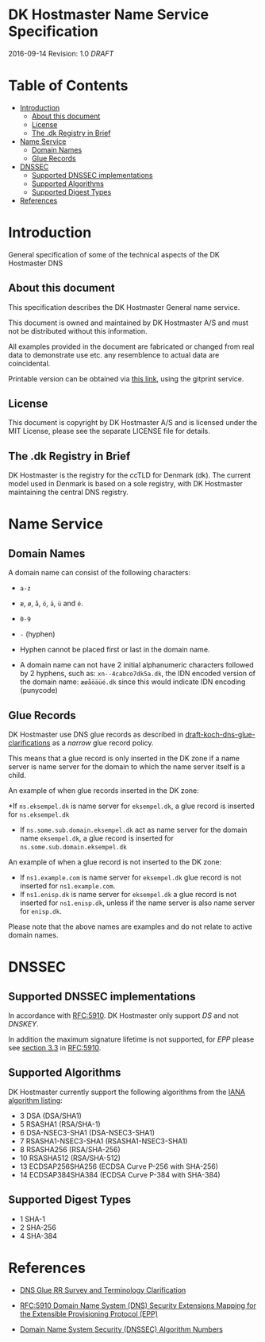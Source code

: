 # DK Hostmaster Name Service Specification

2016-09-14
Revision: 1.0 *DRAFT*

# Table of Contents

<!-- MarkdownTOC -->

- [Introduction](#introduction)
    - [About this document](#about-this-document)
    - [License](#license)
    - [The .dk Registry in Brief](#the-dk-registry-in-brief)
- [Name Service](#name-service)
    - [Domain Names](#domain-names)
    - [Glue Records](#glue-records)
- [DNSSEC](#dnssec)
    - [Supported DNSSEC implementations](#supported-dnssec-implementations)
    - [Supported Algorithms](#supported-algorithms)
    - [Supported Digest Types](#supported-digest-types)
- [References](#references)

<!-- /MarkdownTOC -->

<a name="introduction"></a>
# Introduction

General specification of some of the technical aspects of the DK Hostmaster DNS

<a name="about-this-document"></a>
## About this document

This specification describes the DK Hostmaster General name service.

This document is owned and maintained by DK Hostmaster A/S and must not be distributed without this information.

All examples provided in the document are fabricated or changed from real data to demonstrate use etc. any resemblence to actual data are coincidental.

Printable version can be obtained via [this link](https://gitprint.com/DK-Hostmaster/dkhm-name-service-specification/blob/master/README.md), using the gitprint service.

<a name="license"></a>
## License

This document is copyright by DK Hostmaster A/S and is licensed under the MIT License, please see the separate LICENSE file for details.

<a name="the-dk-registry-in-brief"></a>
## The .dk Registry in Brief

DK Hostmaster is the registry for the ccTLD for Denmark (dk). The current model used in Denmark is based on a sole registry, with DK Hostmaster maintaining the central DNS registry.

<a name="name-service"></a>
# Name Service

<a name="domain-names"></a>
## Domain Names

A domain name can consist of the following characters:

- `a-z`
- `æ`, `ø`, `å`, `ö`, `ä`, `ü` and `é`.
- `0-9`
- `-` (hyphen)


- Hyphen cannot be placed first or last in the domain name.
- A domain name can not have 2 initial alphanumeric characters followed by 2 hyphens, such as: `xn--4cabco7dk5a.dk`, the IDN encoded version of the domain name: `æøåöäüé.dk` since this would indicate IDN encoding (punycode)

<a name="glue-records"></a>
## Glue Records

DK Hostmaster use DNS glue records as described in [draft-koch-dns-glue-clarifications] as a _narrow_ glue record policy. 

This means that a glue record is only inserted in the DK zone if a name server is name server for the domain to which the name server itself is a child.

An example of when glue records inserted in the DK zone:

*If `ns.eksempel.dk` is name server for `eksempel.dk`, a glue record is inserted for `ns.eksempel.dk`
* If `ns.some.sub.domain.eksempel.dk` act as name server for the domain name `eksempel.dk`, a glue record is inserted for `ns.some.sub.domain.eksempel.dk`

An example of when a glue record is not inserted to the DK zone:

* If `ns1.example.com` is name server for `eksempel.dk` glue record is not inserted for `ns1.example.com`.
* If `ns1.enisp.dk` is name server for `eksempel.dk` a glue record is not inserted for `ns1.enisp.dk`, unless if the name server is also name server for `enisp.dk`.

Please note that the above names are examples and do not relate to active domain names.

<a name="dnssec"></a>
# DNSSEC 

<a name="supported-dnssec-implementations"></a>
## Supported DNSSEC implementations

In accordance with [RFC:5910][RFC:5910]. DK Hostmaster only support *DS* and not *DNSKEY*. 

In addition the maximum signature lifetime is not supported, for *EPP* please see [section 3.3][RFC:5910_section_3.3] in [RFC:5910][RFC:5910].

<a name="supported-algorithms"></a>
## Supported Algorithms

DK Hostmaster currently support the following algorithms from the [IANA algorithm listing][IANA algorithm listing]:

- 3 DSA (DSA/SHA1)
- 5 RSASHA1 (RSA/SHA-1)
- 6 DSA-NSEC3-SHA1 (DSA-NSEC3-SHA1)
- 7 RSASHA1-NSEC3-SHA1 (RSASHA1-NSEC3-SHA1)
- 8 RSASHA256 (RSA/SHA-256)
- 10 RSASHA512 (RSA/SHA-512)
- 13 ECDSAP256SHA256 (ECDSA Curve P-256 with SHA-256)
- 14 ECDSAP384SHA384 (ECDSA Curve P-384 with SHA-384)

<a name="supported-digest-types"></a>
## Supported Digest Types

- 1 SHA-1
- 2 SHA-256
- 4 SHA-384

<a name="references"></a>
# References

* [DNS Glue RR Survey and Terminology Clarification][draft-koch-dns-glue-clarifications]

* [RFC:5910 Domain Name System (DNS) Security Extensions Mapping for the Extensible Provisioning Protocol (EPP)][RFC:5910]

* [Domain Name System Security (DNSSEC) Algorithm Numbers][IANA algorithm listing]

[draft-koch-dns-glue-clarifications]: https://tools.ietf.org/html/draft-koch-dns-glue-clarifications-04#page-5

[draft-koch-dns-glue-clarifications]: https://tools.ietf.org/html/draft-koch-dns-glue-clarifications-04#page-5

[RFC:5910]: https://tools.ietf.org/html/rfc5910

[RFC:5910_section_3.3]: https://tools.ietf.org/html/rfc5910#section-3.3

[IANA algorithm listing]: http://www.iana.org/assignments/dns-sec-alg-numbers/dns-sec-alg-numbers.xhtml